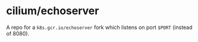 # cilium/echoserver

A repo for a `k8s.gcr.io/echoserver` fork which listens on port `$PORT` (instead of 8080).
